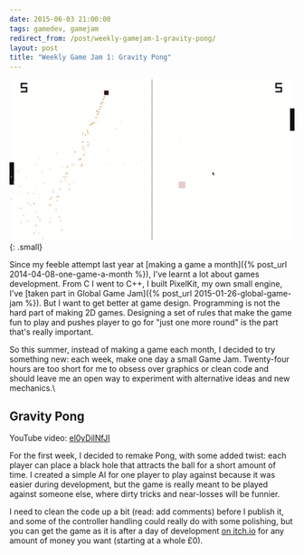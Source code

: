 ```yaml
---
date: 2015-06-03 21:00:00
tags: gamedev, gamejam
redirect_from: /post/weekly-gamejam-1-gravity-pong/
layout: post
title: "Weekly Game Jam 1: Gravity Pong"
---
```


![Gravity Pong](/static/media/2015/06/pong.gif){: .small}

Since my feeble attempt last year at [making a game a month]({% post_url 2014-04-08-one-game-a-month %}), I've learnt a lot about games development. From C I went to C++, I built PixelKit, my own small engine, I've [taken part in Global Game Jam]({% post_url 2015-01-26-global-game-jam %}). But I want to get better at game design. Programming is not the hard part of making 2D games. Designing a set of rules that make the game fun to play and pushes player to go for "just one more round" is the part that's really important.

So this summer, instead of making a game each month, I decided to try something new: each week, make one day a small Game Jam. Twenty-four hours are too short for me to obsess over graphics or clean code and should leave me an open way to experiment with alternative ideas and new mechanics.\



## Gravity Pong

YouTube video: [el0yDilNfJI](http://youtube.com/watch?v=el0yDilNfJI)

For the first week, I decided to remake Pong, with some added twist: each player can place a  black hole that attracts the ball for a short amount of time. I created a simple AI for one player to play against because it was easier during development, but the game is really meant to be played against someone else, where dirty tricks and near-losses will be funnier.

I need to clean the code up a bit (read: add comments) before I publish it, and some of the controller handling could really do with some polishing, but you can get the game as it is after a day of development [on itch.io](http://amyparent.itch.io/gravitypong) for any amount of money you want (starting at a whole £0).